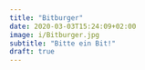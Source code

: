 ```yaml
---
title: "Bitburger"
date: 2020-03-03T15:24:09+02:00
image: i/Bitburger.jpg
subtitle: "Bitte ein Bit!"
draft: true
---
```


